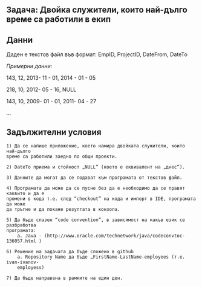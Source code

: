 ## Задача: Двойка служители, които най-дълго време са работили в екип

## Данни

Даден е текстов файл във формат:
EmpID, ProjectID, DateFrom, DateTo

_Примерни данни:_

143, 12, 2013- 11 - 01, 2014 - 01 - 05

218, 10, 2012- 05 - 16, NULL

143, 10, 2009- 01 - 01, 2011- 04 - 27

...

## Задължителни условия

```
1) Да се напише приложение, което намира двойката служители, които най-дълго
време са работили заедно по общи проекти.

2) DateTo приема и стойност „NULL“ (което е еквивалент на „днес“).

3) Данните да могат да се подават към програмата от текстов файл.

4) Програмата да може да се пусне без да е необходимо да се правят каквито и да е
промени в кода т.е. след “checkout” на кода и импорт в IDE, програмата да може
да тръгне и да покаже резултата в конзола.

5) Да бъде спазен “code convention”, в зависимост на какъв език се разбработва
програмата:
    a. Java - (http://www.oracle.com/technetwork/java/codeconvtoc-136057.html )

6) Решение на задачата да бъде сложено в github
    a. Repository Name да бъде „FirstName-LastName-employees (т.е. ivan-ivanov-
    employess)

7) Да бъде направена в рамките на един ден.
```

